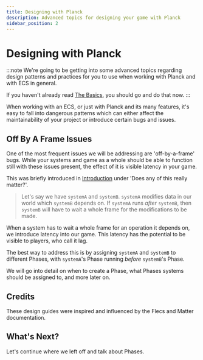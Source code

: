 ```yaml
---
title: Designing with Planck
description: Advanced topics for designing your game with Planck
sidebar_position: 2
---
```


# Designing with Planck

:::note
We're going to be getting into some advanced topics
regarding design patterns and practices for you to use
when working with Planck and with ECS in general.

If you haven't already read [The Basics](../getting_started/introduction.md), you should
go and do that now.
:::

When working with an ECS, or just with Planck and its
many features, it's easy to fall into dangerous
patterns which can either affect the maintainability
of your project or introduce certain bugs and issues.

## Off By A Frame Issues

One of the most frequent issues we will be addressing
are 'off-by-a-frame' bugs. While your systems and
game as a whole should be able to function still with
these issues present, the effect of it is visible
latency in your game.

This was briefly introduced in [Introduction](../getting_started/introduction.md) under
'Does any of this really matter?'.

> Let's say we have `systemA` and `systemB`. `systemA`
> modifies data in our world which `systemB` depends on.
> If `systemA` runs *after* `systemB`, then `systemB` will
> have to wait a whole frame for the modifications to be made.

When a system has to wait a whole frame for an operation it
depends on, we introduce latency into our game. This latency
has the potential to be visible to players, who call it lag.

The best way to address this is by assigning `systemA` and
`systemB` to different Phases, with `systemA`'s Phase running
*before* `systemB`'s Phase.

We will go into detail on when to create a Phase, what Phases
systems should be assigned to, and more later on.

## Credits

These design guides were inspired and influenced by the Flecs and Matter documentation.

## What's Next?

Let's continue where we left off and talk about Phases.